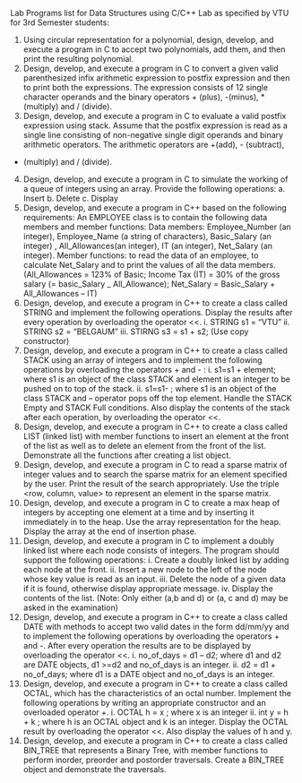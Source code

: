 Lab Programs list for Data Structures using C/C++ Lab as specified by VTU 
for 3rd Semester students:

1. Using circular representation for a polynomial, design, develop, and
execute a program in C to accept two polynomials, add them, and then print 
the resulting polynomial.
2. Design, develop, and execute a program in C to convert a given valid 
parenthesized infix arithmetic expression to postfix expression and then 
to print both the expressions. The expression consists of 12 single character 
operands and the binary operators + (plus), -(minus), * (multiply) 
and / (divide).
3. Design, develop, and execute a program in C to evaluate a valid postfix 
expression using stack. Assume that the postfix expression is read as a 
single line consisting of non-negative single digit operands and binary 
arithmetic operators. The arithmetic operators are +(add), - (subtract), 
* (multiply) and / (divide).
4. Design, develop, and execute a program in C to simulate the working 
of a queue of integers using an array. Provide the following operations:
a. Insert
b. Delete
c. Display
5. Design, develop, and execute a program in C++ based on the following 
requirements: 
An EMPLOYEE class is to contain the following data members and member 
functions:
Data members: Employee_Number (an integer), 
Employee_Name (a string of characters), 
Basic_Salary (an integer) , 
All_Allowances(an integer), 
IT (an integer), 
Net_Salary (an integer).
Member functions: to read the data of an employee, 
to calculate Net_Salary and 
to print the values of all the data members.
(All_Allowances = 123% of Basic; 
Income Tax (IT) = 30% of the gross salary (= basic_Salary _ All_Allowance); 
Net_Salary = Basic_Salary + All_Allowances – IT)
6. Design, develop, and execute a program in C++ to create a class called 
STRING and implement the following operations. Display the results after 
every operation by overloading the operator <<.
i. STRING s1 = “VTU”
ii. STRING s2 = “BELGAUM”
iii. STIRNG s3 = s1 + s2; (Use copy constructor)
7. Design, develop, and execute a program in C++ to create a class called 
STACK using an array of integers and to implement the following operations 
by overloading the operators + and - :
i. s1=s1 + element; 
where s1 is an object of the class STACK
and element is an integer to be pushed on to top of the stack.
ii. s1=s1- ; 
where s1 is an object of the class STACK and – operator pops off the top 
element.
Handle the STACK Empty and STACK Full conditions. Also display the contents 
of the stack after each operation, by overloading the operator <<.
8. Design, develop, and execute a program in C++ to create a class called 
LIST (linked list) with member functions to insert an element at the front 
of the list as well as to delete an element from the front of the list. 
Demonstrate all the functions after creating a list object.
9. Design, develop, and execute a program in C to read a sparse matrix of 
integer values and to search the sparse matrix for an element specified 
by the user. Print the result of the search appropriately. Use the triple 
<row, column, value> to represent an element in the sparse matrix.
10. Design, develop, and execute a program in C to create a max heap
of integers by accepting one element at a time and by inserting it
immediately in to the heap. Use the array representation for the
heap. Display the array at the end of insertion phase.
11. Design, develop, and execute a program in C to implement a doubly
linked list where each node consists of integers. The program should
support the following operations:
i. Create a doubly linked list by adding each node at the front.
ii. Insert a new node to the left of the node whose key value is read as 
an input.
iii. Delete the node of a given data if it is found, otherwise display 
appropriate message.
iv. Display the contents of the list.
(Note: Only either (a,b and d) or (a, c and d) may be asked in the 
examination)
12. Design, develop, and execute a program in C++ to create a class called 
DATE with methods to accept two valid dates in the form dd/mm/yy and to 
implement the following operations by overloading the operators + and -. 
After every operation the results are to be displayed by overloading the 
operator <<.
i. no_of_days = d1 – d2; where d1 and d2 are DATE objects, d1 >=d2 and 
no_of_days is an integer.
ii. d2 = d1 + no_of_days; where d1 is a DATE object and no_of_days is 
an integer.
13. Design, develop, and execute a program in C++ to create a class called 
OCTAL, which has the characteristics of an octal number.
Implement the following operations by writing an appropriate constructor 
and an overloaded operator +.
i. OCTAL h = x ; where x is an integer
ii. int y = h + k ; where h is an OCTAL object and k is an integer.
Display the OCTAL result by overloading the operator <<. Also display the 
values of h and y.
14. Design, develop, and execute a program in C++ to create a class called
BIN_TREE that represents a Binary Tree, with member functions to perform 
inorder, preorder and postorder traversals.
Create a BIN_TREE object and demonstrate the traversals.
